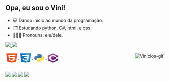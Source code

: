 ## Opa, eu sou o Vini!

- 💻 Dando início ao mundo da programação.
- 🗂 Estudando python, C#, html, e css.
- 👨🏻‍🎓 Pronouns: ele/dele.

<div>
  <a href="https://beacons.ai/Vinicios00">
  <img height="180em" src="https://github-readme-stats.vercel.app/api?username=Vinicios00&show_icons=true&theme=highcontrast&include_all_commits=true&count_private=true"/>
  <img height="180em" src="https://github-readme-stats.vercel.app/api/top-langs/?username=Vinicios00&layout=compact&langs_count=16&theme=highcontrast"/>
</div>
  
<div style="display: inline_block"><br>
  <img align="center" alt="Vinicios-HTML" height="30" width="40" src="https://raw.githubusercontent.com/devicons/devicon/master/icons/html5/html5-original.svg">
  <img align="center" alt="Vinicios-CSS" height="30" width="40" src="https://raw.githubusercontent.com/devicons/devicon/master/icons/css3/css3-original.svg">
  <img align="center" alt="Vinicios-Python" height="30" width="40" src="https://raw.githubusercontent.com/devicons/devicon/master/icons/python/python-original.svg">
  <img align="center" alt="Vinicios-Csharp" height="30" width="40" src="https://raw.githubusercontent.com/devicons/devicon/master/icons/csharp/csharp-original.svg">
  <img align="right" alt="Vinicios-gif" src="https://media.discordapp.net/attachments/698304041272475678/895024676475138118/16724938671_57245d8525_o.jpg_661666706_1.jpg">
</div>
  
##
  
<div>
  <a href="https://www.youtube.com/channel/UC_fp8gxqG_ltTDoNilbSh_g" target="_blank"><img src="https://img.shields.io/badge/YouTube-FF0000?style=for-the-badge&logo=youtube&logoColor=white" target="_blank"></a>
  <a href="https://www.instagram.com/vinicios._gimenez" target="_blank"><img src="https://img.shields.io/badge/-Instagram-%23E4405F?style=for-the-badge&logo=instagram&logoColor=white" target="_blank"></a>
 <a href="https://discord.gg/gpSkRupb7g" target="_blank"><img src="https://img.shields.io/badge/Discord-7289DA?style=for-the-badge&logo=discord&logoColor=white" target="_blank"></a> 
  <a href = "gimenez.vinicios05@gmail.com"><img src="https://img.shields.io/badge/-Gmail-%23333?style=for-the-badge&logo=gmail&logoColor=white" target="_blank"></a> 
</div>
